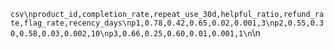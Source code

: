 ```csv\nproduct_id,completion_rate,repeat_use_30d,helpful_ratio,refund_rate,flag_rate,recency_days\np1,0.78,0.42,0.65,0.02,0.001,3\np2,0.55,0.30,0.58,0.03,0.002,10\np3,0.66,0.25,0.60,0.01,0.001,1\n```\n